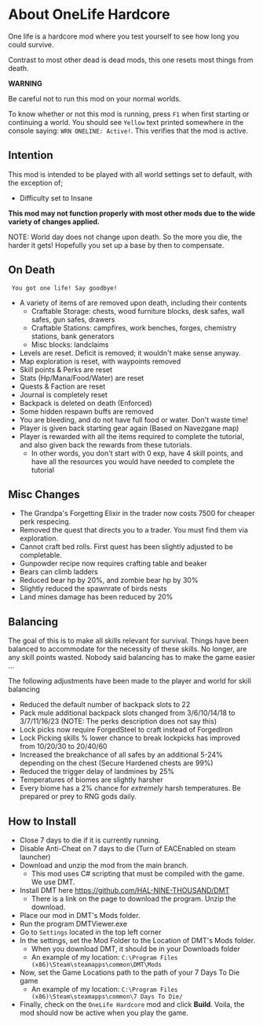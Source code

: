 # About OneLife Hardcore

One life is a hardcore mod where you test yourself to see how long you could survive.

Contrast to most other dead is dead mods, this one resets most things from death.

**WARNING**

Be careful not to run this mod on your normal worlds. 

To know whether or not this mod is running, press `F1` when first starting or continuing a world. 
You should see `Yellow` text printed somewhere in the console saying: `WRN ONELINE: Active!`. 
This verifies that the mod is active.

## Intention

This mod is intended to be played with all world settings set to default, with the exception of;

* Difficulty set to Insane

**This mod may not function properly with most other mods due to the wide variety of changes applied.**

NOTE: World day does not change upon death. So the more you die, the harder it gets! Hopefully you set up a base by then to compensate.

## On Death

`` You got one life! Say goodbye!``

* A variety of items of are removed upon death, including their contents
	* Craftable Storage: chests, wood furniture blocks, desk safes, wall safes, gun safes, drawers
	* Craftable Stations: campfires, work benches, forges, chemistry stations, bank generators
	* Misc blocks: landclaims
* Levels are reset. Deficit is removed; it wouldn't make sense anyway.
* Map exploration is reset, with waypoints removed
* Skill points & Perks are reset
* Stats (Hp/Mana/Food/Water) are reset
* Quests & Faction are reset
* Journal is completely reset
* Backpack is deleted on death (Enforced)
* Some hidden respawn buffs are removed
* You are bleeding, and do not have full food or water. Don't waste time!
* Player is given back starting gear again (Based on Navezgane map)
* Player is rewarded with all the items required to complete the tutorial, and also given back the rewards from these tutorials.
	* In other words, you don't start with 0 exp, have 4 skill points, and have all the resources you would have needed to complete the tutorial

## Misc Changes

* The Grandpa's Forgetting Elixir in the trader now costs 7500 for cheaper perk respecing.
* Removed the quest that directs you to a trader. You must find them via exploration.
* Cannot craft bed rolls. First quest has been slightly adjusted to be completable.
* Gunpowder recipe now requires crafting table and beaker
* Bears can climb ladders
* Reduced bear hp by 20%, and zombie bear hp by 30%
* Slightly reduced the spawnrate of birds nests
* Land mines damage has been reduced by 20%


## Balancing

The goal of this is to make all skills relevant for survival. 
Things have been balanced to accommodate for the necessity of these skills.
No longer, are any skill points wasted. Nobody said balancing has to make the game easier ...

The following adjustments have been made to the player and world for skill balancing

* Reduced the default number of backpack slots to 22
* Pack mule additional backpack slots changed from 3/6/10/14/18 to 3/7/11/16/23 (NOTE: The perks description does not say this)
* Lock picks now require ForgedSteel to craft instead of ForgedIron
* Lock Picking skills % lower chance to break lockpicks has improved from 10/20/30 to 20/40/60
* Increased the breakchance of all safes by an additional 5-24% depending on the chest (Secure Hardened chests are 99%)
* Reduced the trigger delay of landmines by 25%
* Temperatures of biomes are slightly harsher
* Every biome has a 2% chance for *extremely* harsh temperatures. Be prepared or prey to RNG gods daily.

## How to Install

* Close 7 days to die if it is currently running.
* Disable Anti-Cheat on 7 days to die (Turn of EACEnabled on steam launcher)
* Download and unzip the mod from the main branch.
	* This mod uses C# scripting that must be compiled with the game. We use DMT. 
* Install DMT here https://github.com/HAL-NINE-THOUSAND/DMT
	* There is a link on the page to download the program. Unzip the download.
* Place our mod in DMT's Mods folder.
* Run the program DMTViewer.exe
* Go to `Settings` located in the top left corner
* In the settings, set the Mod Folder to the Location of DMT's Mods folder. 
	* When you download DMT, it should be in your Downloads folder
	* An example of my location: `C:\Program Files (x86)\Steam\steamapps\common\DMT\Mods`
* Now, set the Game Locations path to the path of your 7 Days To Die game
	* An example of my location: `C:\Program Files (x86)\Steam\steamapps\common\7 Days To Die/`
* Finally, check on the `OneLife Hardcore` mod and click **Build**. Voila, the mod should now be active when you play the game.